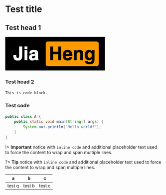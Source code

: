 # Test title

## Test head 1

![](../logos/Jiaheng60px.png)

### Test head 2

`This is code block.`

### Test code 

```java
public class A {
    public static void main(String[] args) {
        System.out.println("Hello world!");
    }
}
```

!> **Important** notice with `inline code` and additional placeholder text used
to force the content to wrap and span multiple lines.

?> **Tip** notice with `inline code` and additional placeholder text used to
force the content to wrap and span multiple lines.


| a    | b    | c    |
| ---- | ---- | ---- |
|   test q   |  test b    |   test c   |
